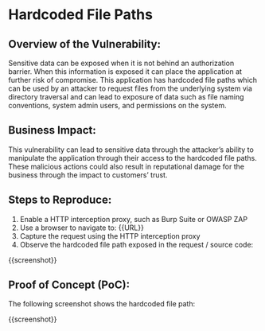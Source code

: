 # Hardcoded File Paths

## Overview of the Vulnerability:

Sensitive data can be exposed when it is not behind an authorization barrier. When this information is exposed it can place the application at further risk of compromise. This application has hardcoded file paths which can be used by an attacker to request files from the underlying system via directory traversal and can lead to exposure of data such as file naming conventions, system admin users, and permissions on the system.

## Business Impact:

This vulnerability can lead to sensitive data through the attacker’s ability to manipulate the application through their access to the hardcoded file paths. These malicious actions could also result in reputational damage for the business through the impact to customers’ trust.

## Steps to Reproduce:

1. Enable a HTTP interception proxy, such as Burp Suite or OWASP ZAP
1. Use a browser to navigate to: {{URL}}
1. Capture the request using the HTTP interception proxy
1. Observe the hardcoded file path exposed in the request / source code:

{{screenshot}}

## Proof of Concept (PoC):

The following screenshot shows the hardcoded file path:

{{screenshot}}
